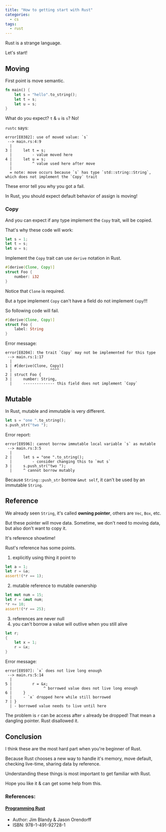 ```yaml
---
title: "How to getting start with Rust"
categories:
  - cs
tags:
  - rust
---
```


Rust is a strange language.

Let's start!

## Moving

First point is move semantic.

```rust
fn main() {
    let s = "hello".to_string();
    let t = s;
    let u = s;
}
```

What do you expect? `t` & `u` is `s`? No!

`rustc` says:

```
error[E0382]: use of moved value: `s`
 --> main.rs:4:9
  |
3 |     let t = s;
  |         - value moved here
4 |     let u = s;
  |         ^ value used here after move
  |
  = note: move occurs because `s` has type `std::string::String`, which does not implement the `Copy` trait
```

These error tell you why you got a fail.

In Rust, you should expect default behavior of assign is moving!

### Copy

And you can expect if any type implement the `Copy` trait, will be copied.

That's why these code will work:

```rust
let s = 1;
let t = s;
let u = s;
```

Implement the `Copy` trait can use `derive` notation in Rust.

```rust
#[derive(Clone, Copy)]
struct Foo {
    number: i32
}
```

Notice that `Clone` is required.

But a type implement `Copy` can't have a field do not implement `Copy`!!!

So following code will fail.

```rust
#[derive(Clone, Copy)]
struct Foo {
    label: String
}
```

Error message:

```
error[E0204]: the trait `Copy` may not be implemented for this type
 --> main.rs:1:17
  |
1 | #[derive(Clone, Copy)]
  |                 ^^^^
2 | struct Foo {
3 |     number: String,
  |     -------------- this field does not implement `Copy`
```

## Mutable

In Rust, mutable and immutable is very different.

```rust
let s = "one ".to_string();
s.push_str("two ");
```

Error report:

```
error[E0596]: cannot borrow immutable local variable `s` as mutable
 --> main.rs:3:5
  |
2 |     let s = "one ".to_string();
  |         - consider changing this to `mut s`
3 |     s.push_str("two ");
  |     ^ cannot borrow mutably
```

Because `String::push_str` borrow `&mut self`, it can't be used by an immutable `String`.

## Reference

We already seen `String`, it's called **owning pointer**, others are `Vec`, `Box`, etc.

But these pointer will move data. Sometime, we don't need to moving data, but also don't want to copy it.

It's reference showtime!

Rust's reference has some points.

1. explicitly using thing it point to

```rust
let a = 1;
let r = &a;
assert!(*r == 1);
```

2. mutable reference to mutable ownership

```rust
let mut num = 15;
let r = &mut num;
*r += 10;
assert!(*r == 25);
```

3. references are never null
4. you can't borrow a value will outlive when you still alive

```rust
let r;
{
    let x = 1;
    r = &x;
}
```

Error message:

```
error[E0597]: `x` does not live long enough
 --> main.rs:5:14
  |
5 |         r = &x;
  |              ^ borrowed value does not live long enough
6 |     }
  |     - `x` dropped here while still borrowed
7 | }
  | - borrowed value needs to live until here
```

The problem is `r` can be access after `x` already be dropped!
That mean a dangling pointer. Rust disallowed it.

## Conclusion

I think these are the most hard part when you're beginner of Rust.

Because Rust chooses a new way to handle it's memory, move default, checking live-time, sharing data by reference.

Understanding these things is most important to get familiar with Rust.

Hope you like it & can get some help from this.

### References:

#### [Programming Rust](http://shop.oreilly.com/product/0636920040385.do)

- Author: Jim Blandy & Jason Orendorff
- ISBN: 978-1-491-92728-1
